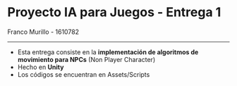 # Proyecto IA para Juegos - Entrega 1  

Franco Murillo - 1610782  

---

- Esta entrega consiste en la __implementación de algoritmos de movimiento para NPCs__ (Non Player Character)    
- Hecho en __Unity__
- Los códigos se encuentran en Assets/Scripts
